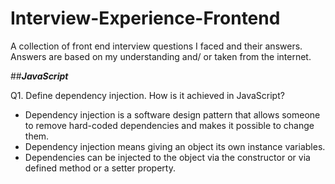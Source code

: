 # Interview-Experience-Frontend
A collection of front end interview questions I faced and their answers. Answers are based on my understanding and/ or taken from the internet. 


##**_JavaScript_**


Q1. Define dependency injection. How is it achieved in JavaScript?
* Dependency injection is a software design pattern that allows someone to remove hard-coded dependencies and makes it possible to change  them. 
* Dependency injection means giving an object its own instance variables. 
* Dependencies can be injected to the object via the constructor or via defined method or a setter property.




